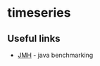# timeseries


Useful links
------------

* [JMH](http://openjdk.java.net/projects/code-tools/jmh/) - java benchmarking